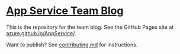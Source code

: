 # [App Service Team Blog](https://azure.github.io/AppService/)

This is the repository for the team blog. See the GitHub Pages site at [azure.github.io/AppService/](https://azure.github.io/AppService/).

Want to publish? See [contributing.md](CONTRIBUTING.md) for instructions.

